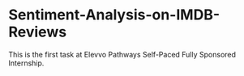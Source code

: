 # Sentiment-Analysis-on-IMDB-Reviews
This is the first task at Elevvo Pathways Self-Paced Fully Sponsored Internship.
